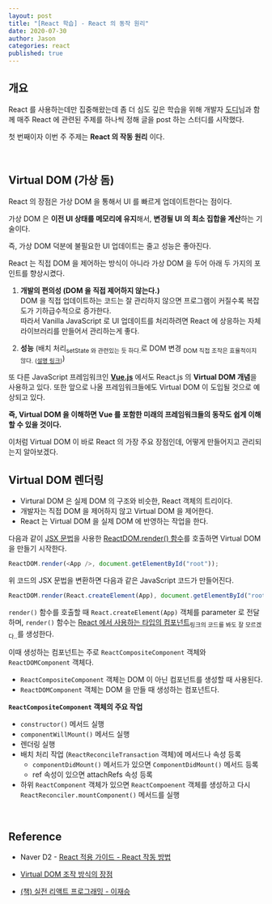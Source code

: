 ```yaml
---
layout: post
title: "[React 학습] - React 의 동작 원리"
date: 2020-07-30
author: Jason
categories: react
published: true
---
```


## 개요

React 를 사용하는데만 집중해왔는데 좀 더 심도 깊은 학습을 위해 개발자 [도디](https://dodody.github.io/)님과 함께 매주 React 에 관련된 주제를 하나씩 정해 글을 post 하는 스터디를 시작했다.

첫 번째이자 이번 주 주제는 **React 의 작동 원리** 이다.

<br>

## Virtual DOM (가상 돔)

React 의 장점은 가상 DOM 을 통해서 UI 를 빠르게 업데이트한다는 점이다.

가상 DOM 은 **이전 UI 상태를 메모리에 유지**해서, **변경될 UI 의 최소 집합을 계산**하는 기술이다.

즉, 가상 DOM 덕분에 불필요한 UI 업데이트는 줄고 성능은 좋아진다.

React 는 직접 DOM 을 제어하는 방식이 아니라 가상 DOM 을 두어 아래 두 가지의 포인트를 향상시켰다.

1. **개발의 편의성 (DOM 을 직접 제어하지 않는다.)**  
   DOM 을 직접 업데이트하는 코드는 잘 관리하지 않으면 프로그램이 커질수록 복잡도가 기하급수적으로 증가한다.  
   따라서 Vanilla JavaScript 로 UI 업데이트를 처리하려면 React 에 상응하는 자체 라이브러리를 만들어서 관리하는게 좋다.

2. **성능** (배치 처리<sub>setState 와 관련있는 듯 하다.</sub>로 DOM 변경 <sub>DOM 직접 조작은 효율적이지 않다. ([설명 링크](https://velopert.com/3236))</sub>)

또 다른 JavaScript 프레임워크인 **[Vue.js](https://vuejs.org/)** 에서도 React.js 의 **Virtual DOM 개념**을 사용하고 있다. 또한 앞으로 나올 프레임워크들에도 Virtual DOM 이 도입될 것으로 예상되고
있다.

**즉, Virtual DOM 을 이해하면 Vue 를 포함한 미래의 프레임워크들의 동작도 쉽게
이해할 수 있을 것이다.**

이처럼 Virtual DOM 이 바로 React 의 가장 주요 장점인데, 어떻게 만들어지고 관리되는지 알아보겠다.

## Virtual DOM 렌더링

- Virtural DOM 은 실제 DOM 의 구조와 비슷한, React 객체의 트리이다.
- 개발자는 직접 DOM 을 제어하지 않고 Virtual DOM 을 제어한다.
- React 는 Virtual DOM 을 실제 DOM 에 반영하는 작업을 한다.

다음과 같이 [JSX 문법](https://reactjs.org/docs/jsx-in-depth.html)을 사용한 [ReactDOM.render() 함수](https://github.com/naver/react-sample-code/blob/master/src/index.js#L18-L23)를 호출하면 Virtual DOM 을 만들기 시작한다.

```javascript
ReactDOM.render(<App />, document.getElementById("root"));
```

위 코드의 JSX 문법을 변환하면 다음과 같은 JavaScript 코드가 만들어진다.

```javascript
ReactDOM.render(React.createElement(App), document.getElementById("root"));
```

`render()` 함수를 호출할 때 `React.createElement(App)` 객체를 parameter 로 전달하며,
`render()` 함수는 [React 에서 사용하는 타입의 컴포넌트](https://github.com/facebook/react/blob/6eebed0535a5e28effb7200783cede7a4bdab7ec/src/renderers/shared/stack/reconciler/instantiateReactComponent.js#L71-L138)<sub>링크의 코드를 봐도 잘 모르겠다..</sub>를 생성한다.

이때 생성하는 컴포넌트는 주로 `ReactCompositeComponent` 객체와 `ReactDOMComponent` 객체다.

- `ReactCompositeComponent` 객체는 DOM 이 아닌 컴포넌트를 생성할 때 사용된다.
- `ReactDOMComponent` 객체는 DOM 을 만들 때 생성하는 컴포넌트다.

**`ReactCompositeComponent` 객체의 주요 작업**

- `constructor()` 메서드 실행
- `componentWillMount()` 메서드 실행
- 렌더링 실행
- 배치 처리 작업 (`ReactReconcileTransaction` 객체)에 메서드나 속성 등록
  - `componentDidMount()` 메서드가 있으면 `ComponentDidMount()` 메서드 등록
  - ref 속성이 있으면 attachRefs 속성 등록
- 하위 `ReactComponent` 객체가 있으면 `ReactCompoenent` 객체를 생성하고 다시 `ReactReconciler.mountComponent()` 메서드를 실행

<br>

## Reference

- Naver D2 - [React 적용 가이드 - React 작동 방법](https://d2.naver.com/helloworld/9297403)

- [Virtual DOM 조작 방식의 장점](https://velopert.com/3236)

- [(책) 실전 리액트 프로그래밍 - 이재승](https://www.aladin.co.kr/shop/wproduct.aspx?ItemId=243686179)

